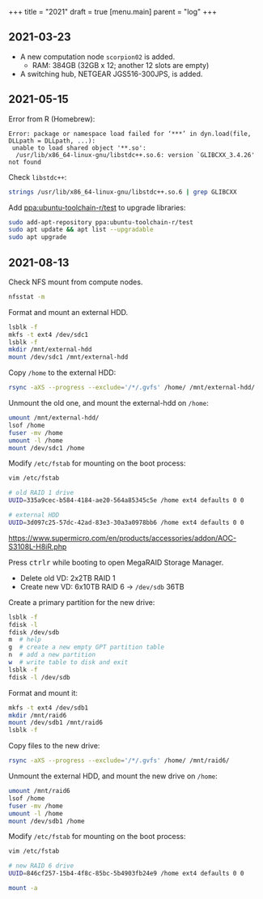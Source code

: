 +++
title = "2021"
draft = true
[menu.main]
  parent = "log"
+++

## 2021-03-23

- A new computation node `scorpion02` is added.
    - RAM: 384GB (32GB x 12; another 12 slots are empty)
- A switching hub, NETGEAR JGS516-300JPS, is added.

## 2021-05-15

Error from R (Homebrew):
```
Error: package or namespace load failed for ‘***’ in dyn.load(file, DLLpath = DLLpath, ...):
 unable to load shared object '**.so':
  /usr/lib/x86_64-linux-gnu/libstdc++.so.6: version `GLIBCXX_3.4.26' not found
```

Check `libstdc++`:

```sh
strings /usr/lib/x86_64-linux-gnu/libstdc++.so.6 | grep GLIBCXX
```

Add [ppa:ubuntu-toolchain-r/test](https://launchpad.net/~ubuntu-toolchain-r/+archive/ubuntu/test) to upgrade libraries:

```sh
sudo add-apt-repository ppa:ubuntu-toolchain-r/test
sudo apt update && apt list --upgradable
sudo apt upgrade
```

## 2021-08-13

Check NFS mount from compute nodes.

```sh
nfsstat -m
```

Format and mount an external HDD.

```sh
lsblk -f
mkfs -t ext4 /dev/sdc1
lsblk -f
mkdir /mnt/external-hdd
mount /dev/sdc1 /mnt/external-hdd
```

Copy `/home` to the external HDD:

```sh
rsync -aXS --progress --exclude='/*/.gvfs' /home/ /mnt/external-hdd/
```

Unmount the old one, and mount the external-hdd on `/home`:

```sh
umount /mnt/external-hdd/
lsof /home
fuser -mv /home
umount -l /home
mount /dev/sdc1 /home
```

Modify `/etc/fstab` for mounting on the boot process:

```sh
vim /etc/fstab

# old RAID 1 drive
UUID=335a9cec-b584-4184-ae20-564a85345c5e /home ext4 defaults 0 0

# external HDD
UUID=3d097c25-57dc-42ad-83e3-30a3a0978bb6 /home ext4 defaults 0 0
```

<https://www.supermicro.com/en/products/accessories/addon/AOC-S3108L-H8iR.php>


Press <kbd>ctrl</kbd><kbd>r</kbd> while booting to open MegaRAID Storage Manager.
- Delete old VD: 2x2TB RAID 1
- Create new VD: 6x10TB RAID 6 → `/dev/sdb` 36TB

Create a primary partition for the new drive:

```sh
lsblk -f
fdisk -l
fdisk /dev/sdb
m  # help
g  # create a new empty GPT partition table
n  # add a new partition
w  # write table to disk and exit
lsblk -f
fdisk -l /dev/sdb
```

Format and mount it:

```sh
mkfs -t ext4 /dev/sdb1
mkdir /mnt/raid6
mount /dev/sdb1 /mnt/raid6
lsblk -f
```

Copy files to the new drive:

```sh
rsync -aXS --progress --exclude='/*/.gvfs' /home/ /mnt/raid6/
```

Unmount the external HDD, and mount the new drive on `/home`:

```sh
umount /mnt/raid6
lsof /home
fuser -mv /home
umount -l /home
mount /dev/sdb1 /home
```

Modify `/etc/fstab` for mounting on the boot process:

```sh
vim /etc/fstab

# new RAID 6 drive
UUID=846cf257-15b4-4f8c-85bc-5b4903fb24e9 /home ext4 defaults 0 0

mount -a
```
